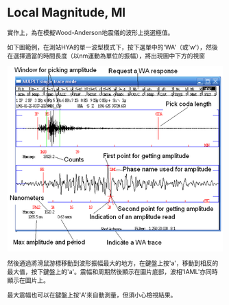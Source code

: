 # Local Magnitude, Ml

實作上，為在模擬Wood-Anderson地震儀的波形上挑選極值。

如下圖範例，在測站HYA的單一波型模式下，按下選單中的'WA'（或'w'），然後在選擇適當的時間長度（以nm運動為單位的振幅），將出現圖中下方的視窗

![](/assets/seisan-tutorial-027.png)

然後通過將滑鼠游標移動到波形振幅最大的地方，在鍵盤上按'a'，移動到相反的最大值，按下鍵盤上的'a'。震幅和周期然後顯示在圖片底部，波相'IAML'亦同時顯示在圖片上。

最大震幅也可以在鍵盤上按'A'來自動測量，但須小心檢視結果。

